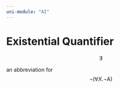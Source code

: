 ```yaml
---
uni-module: "AI"
---
```


# Existential Quantifier

$$\exists$$

an abbreviation for
$$\neg(\forall X.\neg \mathrm{A})$$
